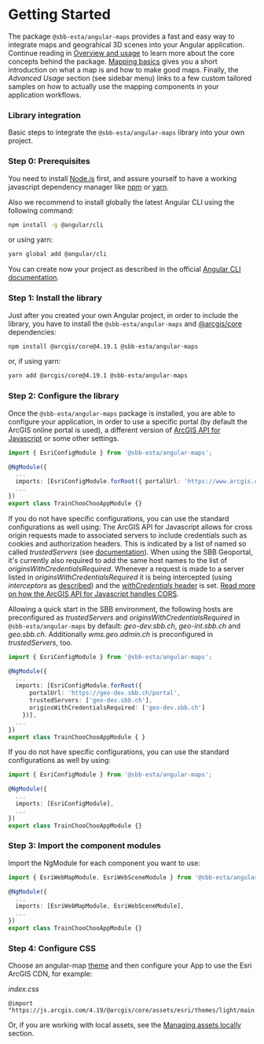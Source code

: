 # Getting Started

The package `@sbb-esta/angular-maps` provides a fast and easy way to integrate maps and geograhical 3D scenes into your Angular application. Continue reading in [Overview and usage](/maps/introduction/overview-and-usage) to learn more about the core concepts behind the package. [Mapping basics](/maps/introduction/mapping-basics) gives you a short introduction on what a map is and how to make good maps. Finally, the _Advanced Usage_ section (see sidebar menu) links to a few custom tailored samples on how to actually use the mapping components in your application workflows.

### Library integration

Basic steps to integrate the `@sbb-esta/angular-maps` library into your own project.

### Step 0: Prerequisites

You need to install [Node.js](https://nodejs.org/it/) first, and assure yourself to have a working javascript dependency manager like [npm](https://www.npmjs.com/) or [yarn](https://yarnpkg.com/lang/en/).

Also we recommend to install globally the latest Angular CLI using the following command:

```sh
npm install -g @angular/cli
```

or using yarn:

```sh
yarn global add @angular/cli
```

You can create now your project as described in the official [Angular CLI documentation](https://cli.angular.io/).

### Step 1: Install the library

Just after you created your own Angular project, in order to include the library, you have to install the `@sbb-esta/angular-maps` and [@arcgis/core](https://www.npmjs.com/package/@arcgis/core) dependencies:

```sh
npm install @arcgis/core@4.19.1 @sbb-esta/angular-maps
```

or, if using yarn:

```sh
yarn add @arcgis/core@4.19.1 @sbb-esta/angular-maps
```

### Step 2: Configure the library

Once the `@sbb-esta/angular-maps` package is installed, you are able to configure your application, in order to use a specific portal (by default the ArcGIS online portal is used), a different version of [ArcGIS API for Javascript](https://developers.arcgis.com/javascript/latest/guide/get-api/) or some other settings.

```ts
import { EsriConfigModule } from '@sbb-esta/angular-maps';

@NgModule({
  ...
  imports: [EsriConfigModule.forRoot({ portalUrl: 'https://www.arcgis.com' })],
  ...
})
export class TrainChooChooAppModule {}
```

If you do not have specific configurations, you can use the standard configurations as well using:
The ArcGIS API for Javascript allows for cross origin requests made to associated servers to include credentials such as cookies and authorization headers. This is indicated by a list of named so called _trustedServers_ (see [documentation](https://developers.arcgis.com/javascript/latest/api-reference/esri-config.html#request)). When using the SBB Geoportal, it's currently also required to add the same host names to the list of _originsWithCredentialsRequired_. Whenever a request is made to a server listed in _originsWithCredentialsRequired_ it is being intercepted (using _interceptors_ as [described](https://developers.arcgis.com/javascript/latest/api-reference/esri-config.html#request)) and the [_withCredentials_ header](https://developer.mozilla.org/en-US/docs/Web/API/XMLHttpRequest/withCredentials) is set. [Read more on how the ArcGIS API for Javascript handles CORS](https://developers.arcgis.com/javascript/latest/guide/cors/index.html).

Allowing a quick start in the SBB environment, the following hosts are preconfigured as _trustedServers_ and _originsWithCredentialsRequired_ in `@sbb-esta/angular-maps` by default: _geo-dev.sbb.ch_, _geo-int.sbb.ch_ and _geo.sbb.ch_. Additionally _wms.geo.admin.ch_ is preconfigured in _trustedServers_, too.

```ts
import { EsriConfigModule } from '@sbb-esta/angular-maps';

@NgModule({
  ...
  imports: [EsriConfigModule.forRoot({
      portalUrl: 'https://geo-dev.sbb.ch/portal',
      trustedServers: ['geo-dev.sbb.ch'],
      originsWithCredentialsRequired: ['geo-dev.sbb.ch']
    })],
  ...
})
export class TrainChooChooAppModule { }
```

If you do not have specific configurations, you can use the standard configurations as well by using:

```ts
import { EsriConfigModule } from '@sbb-esta/angular-maps';

@NgModule({
  ...
  imports: [EsriConfigModule],
  ...
})
export class TrainChooChooAppModule {}
```

### Step 3: Import the component modules

Import the NgModule for each component you want to use:

```ts
import { EsriWebMapModule, EsriWebSceneModule } from '@sbb-esta/angular-maps';

@NgModule({
  ...
  imports: [EsriWebMapModule, EsriWebSceneModule],
  ...
})
export class TrainChooChooAppModule {}
```

### Step 4: Configure CSS

Choose an angular-map [theme](https://developers.arcgis.com/javascript/latest/styling/#themes) and then configure your App to use the Esri ArcGIS CDN, for example:

_index.css_

```
@import "https://js.arcgis.com/4.19/@arcgis/core/assets/esri/themes/light/main.css";
```

Or, if you are working with local assets, see the [Managing assets locally](https://developers.arcgis.com/javascript/latest/es-modules/#managing-assets-locally) section.
